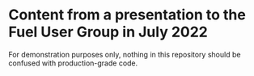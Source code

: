 # Content from a presentation to the Fuel User Group in July 2022

For demonstration purposes only, nothing in this repository should be confused with production-grade code.